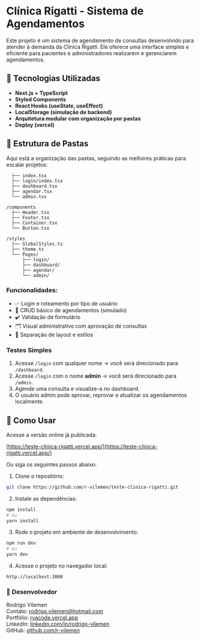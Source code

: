 # Clínica Rigatti - Sistema de Agendamentos

Este projeto é um sistema de agendamento de consultas desenvolvido para atender à demanda da Clínica Rigatti. Ele oferece uma interface simples e eficiente para pacientes e administradores realizarem e gerenciarem agendamentos.

## 🧠 Tecnologias Utilizadas

- **Next.js + TypeScript**
- **Styled Components**
- **React Hooks (useState, useEffect)**
- **LocalStorage (simulação de backend)**
- **Arquitetura modular com organização por pastas**
- **Deploy (vercel)**

## 📂 Estrutura de Pastas

Aqui está a organização das pastas, seguindo as melhores práticas para escalar projetos:

```/pages
  ├── index.tsx
  ├── login/index.tsx
  ├── dashboard.tsx
  ├── agendar.tsx
  └── admin.tsx

/components
  ├── Header.tsx
  ├── Footer.tsx
  ├── Container.tsx
  └── Button.tsx

/styles
  ├── GlobalStyles.ts
  ├── theme.ts
  └── Pages/
      ├── login/
      ├── dashboard/
      ├── agendar/
      └── admin/
```

### Funcionalidades:

- ✅ Login e roteamento por tipo de usuário
- 📝 CRUD básico de agendamentos (simulado)
- ✔️ Validação de formulário
- 🗂️ Visual administrativo com aprovação de consultas
- 🎨 Separação de layout e estilos

### Testes Simples

1. Acesse `/login` com qualquer nome → você será direcionado para `/dashboard`.
2. Acesse `/login` com o nome **admin** → você será direcionado para `/admin`.
3. Agende uma consulta e visualize-a no dashboard.
4. O usuário admin pode aprovar, reprovar e atualizar os agendamentos localmente.

## 🔧 Como Usar

Acesse a versão online já publicada:

[https://teste-clinica-rigatti.vercel.app/](https://teste-clinica-rigatti.vercel.app/)

Ou siga os seguintes passos abaixo:

1. Clone o repositório:

```bash
git clone https://github.com/r-vilemen/teste-clinica-rigatti.git
```

2. Instale as dependências:

```bash
npm install
# ou
yarn install
```

3. Rode o projeto em ambiente de desenvolvimento:

```bash
npm run dev
# ou
yarn dev
```

4. Acesse o projeto no navegador local:

```text
http://localhost:3000
```

### 📌 Desenvolvedor

Rodrigo Vilemen  
Contato: rodrigo.vilemen@hotmail.com  
Portfólio: [rvacode.vercel.app](https://rvacode.vercel.app)  
LinkedIn: [linkedin.com/in/rodrigo-vilemen](https://www.linkedin.com/in/rodrigo-vilemen/)  
GitHub: [github.com/r-vilemen](https://github.com/r-vilemen)

